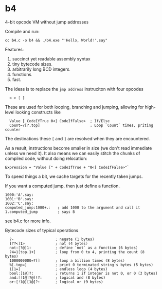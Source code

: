 # b4
 4-bit opcode VM without jump addresses

Compile and run:
```
cc b4.c -o b4 && ./b4.exe "'Hello, World!'.say"
```

Features:
1. succinct yet readable assembly syntax
2. tiny bytecode sizes.
3. arbitrarily long BCD integers.
4. functions.
5. fast.

The ideas is to replace the `jmp address` instruciton with four opcodes 
```
  < > [ ]
```

These are used for both looping, branching and jumping, allowing for high-level looking constructs like
```
  Value [ CodeIfTrue 0<] CodeIfFalse>  ; If/Else
  Count=?[?.top]                       ; Loop `Count` times, priting counter
```

The destinations these `[` and `]` are resolved when they are encountered.

As a result, instructions become smaller in size (we don't read immediate unless we need it). It also means we can easily stitch the chunks of compiled code, without doing relocation:
```
Expression = "Value [" + CodeIfTrue + "0<] CodeIfFalse>"`
```

To speed things a bit, we cache targets for the recently taken jumps.

If you want a computed jump, then just define a function.
```
1000:'A'.say:
1001:'B'.say:
1002:'C'.say:
computed_jump:1000+.:   ; add 1000 to the argument and call it
1.computed_jump         ; says B
```

see b4.c for more info.


Bytecode sizes of typical operations
```
  ?-                   ; negate (1 bytes)
  [??<]1>              ; not (4 bytes)
  not:[?@]1:           ; define `not` as a function (6 bytes)
  ?4=1[top.1+]         ; loop from 0 to 4, printing the count (8 bytes)
  1000000000=?[]       ; loop a billion times (8 bytes)
  %[.top=]             ; print 0 terminated string's bytes (5 bytes)
  1[1=]                ; endless loop (4 bytes)
  bool:[1@]?:          ; returns 1 if integer is not 0, or 0 (3 bytes)
  and:[[1@]?@]!?:      ; logical and (8 bytes)
  or:[!1@][1@]?:       ; logical or (9 bytes)
```
